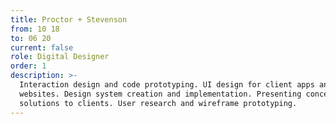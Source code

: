 ```yaml
---
title: Proctor + Stevenson
from: 10 18
to: 06 20
current: false
role: Digital Designer
order: 1
description: >-
  Interaction design and code prototyping. UI design for client apps and
  websites. Design system creation and implementation. Presenting concepts and
  solutions to clients. User research and wireframe prototyping.
---
```


